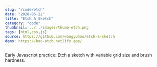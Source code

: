 ```yaml
---
slug: "/code/etch"
date: "2020-05-22"
title: "Etch A Sketch"
category: "code"
thumbnail: ../../images/thumb-etch.png
tags: [html,css,js]
source: https://github.com/wongyuhao/etch-a-sketch
demo: https://hao-etch.netlify.app/
---
```


Early Javascript practice: Etch a sketch with variable grid size and brush hardness.